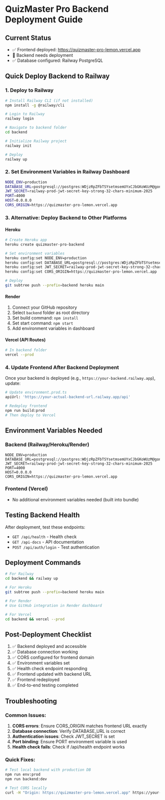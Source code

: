 # QuizMaster Pro Backend Deployment Guide

## Current Status
- ✅ Frontend deployed: https://quizmaster-pro-lemon.vercel.app
- 🔄 Backend needs deployment
- ✅ Database configured: Railway PostgreSQL

## Quick Deploy Backend to Railway

### 1. Deploy to Railway
```bash
# Install Railway CLI (if not installed)
npm install -g @railway/cli

# Login to Railway
railway login

# Navigate to backend folder
cd backend

# Initialize Railway project
railway init

# Deploy
railway up
```

### 2. Set Environment Variables in Railway Dashboard
```bash
NODE_ENV=production
DATABASE_URL=postgresql://postgres:WDjzRpZFbTSYsetmsemUYxCJbGKoWUzM@gondola.proxy.rlwy.net:45394/railway
JWT_SECRET=railway-prod-jwt-secret-key-strong-32-chars-minimum-2025
PORT=4000
HOST=0.0.0.0
CORS_ORIGIN=https://quizmaster-pro-lemon.vercel.app
```

### 3. Alternative: Deploy Backend to Other Platforms

#### Heroku
```bash
# Create Heroku app
heroku create quizmaster-pro-backend

# Set environment variables
heroku config:set NODE_ENV=production
heroku config:set DATABASE_URL=postgresql://postgres:WDjzRpZFbTSYsetmsemUYxCJbGKoWUzM@gondola.proxy.rlwy.net:45394/railway
heroku config:set JWT_SECRET=railway-prod-jwt-secret-key-strong-32-chars-minimum-2025
heroku config:set CORS_ORIGIN=https://quizmaster-pro-lemon.vercel.app

# Deploy
git subtree push --prefix=backend heroku main
```

#### Render
1. Connect your GitHub repository
2. Select `backend` folder as root directory
3. Set build command: `npm install`
4. Set start command: `npm start`
5. Add environment variables in dashboard

#### Vercel (API Routes)
```bash
# In backend folder
vercel --prod
```

### 4. Update Frontend After Backend Deployment

Once your backend is deployed (e.g., `https://your-backend.railway.app`), update:

```bash
# Update environment.prod.ts
apiUrl: 'https://your-actual-backend-url.railway.app/api'

# Redeploy frontend
npm run build:prod
# Then deploy to Vercel
```

## Environment Variables Needed

### Backend (Railway/Heroku/Render)
```
NODE_ENV=production
DATABASE_URL=postgresql://postgres:WDjzRpZFbTSYsetmsemUYxCJbGKoWUzM@gondola.proxy.rlwy.net:45394/railway
JWT_SECRET=railway-prod-jwt-secret-key-strong-32-chars-minimum-2025
PORT=4000
HOST=0.0.0.0
CORS_ORIGIN=https://quizmaster-pro-lemon.vercel.app
```

### Frontend (Vercel)
- No additional environment variables needed (built into bundle)

## Testing Backend Health

After deployment, test these endpoints:
- `GET /api/health` - Health check
- `GET /api-docs` - API documentation
- `POST /api/auth/login` - Test authentication

## Deployment Commands

```bash
# For Railway
cd backend && railway up

# For Heroku
git subtree push --prefix=backend heroku main

# For Render
# Use GitHub integration in Render dashboard

# For Vercel
cd backend && vercel --prod
```

## Post-Deployment Checklist

1. ✅ Backend deployed and accessible
2. ✅ Database connection working
3. ✅ CORS configured for frontend domain
4. ✅ Environment variables set
5. ✅ Health check endpoint responding
6. ✅ Frontend updated with backend URL
7. ✅ Frontend redeployed
8. ✅ End-to-end testing completed

## Troubleshooting

### Common Issues:
1. **CORS errors**: Ensure CORS_ORIGIN matches frontend URL exactly
2. **Database connection**: Verify DATABASE_URL is correct
3. **Authentication issues**: Check JWT_SECRET is set
4. **Port binding**: Ensure PORT environment variable is used
5. **Health check fails**: Check if /api/health endpoint works

### Quick Fixes:
```bash
# Test local backend with production DB
npm run env:prod
npm run backend:dev

# Test CORS locally
curl -H "Origin: https://quizmaster-pro-lemon.vercel.app" https://your-backend-url.com/api/health
```
